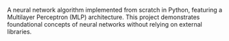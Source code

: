 A neural network algorithm implemented from scratch in Python, featuring a Multilayer Perceptron (MLP) architecture. This project demonstrates foundational concepts of neural networks without relying on external libraries.
